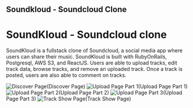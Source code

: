 ## Soundkloud - Soundcloud Clone

# SoundKloud - Soundcloud clone

SoundKloud is a fullstack clone of Soundcloud, a social media app where users can share their music.
SoundKloud is built with RubyOnRails, Postgresql, AWS S3, and ReactJS.
Users are able to upload tracks, edit track data, browse tracks, and remove an uploaded track.
Once a track is posted, users are also able to comment on tracks.

![Discover Page](https://i.imgur.com/7VIHraO.png)(Discover Page)
![Upload Page Part 1](https://i.imgur.com/nfvhohQ.png)(Upload Page Part 1)
![Upload Page Part 2](https://i.imgur.com/UHUoL7g.png)(Upload Page Part 2)
![Upload Page Part 3](https://i.imgur.com/DDM8Eax.png)(Upload Page Part 3)
![Track Show Page](https://i.imgur.com/G0oVrij.png)(Track Show Page)
